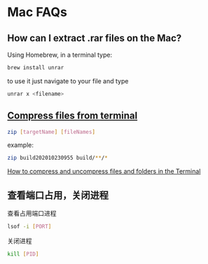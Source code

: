 # Mac FAQs

## How can I extract .rar files on the Mac?

Using Homebrew, in a terminal type:

```bash
brew install unrar
```

to use it just navigate to your file and type

```bash
unrar x <filename>
```

## [Compress files from terminal](https://superuser.com/questions/505034/compress-files-from-os-x-terminal)

```bash
zip [targetName] [fileNames]
```

example:

```bash
zip build202010230955 build/**/*
```

[How to compress and uncompress files and folders in the Terminal](https://coolestguidesontheplanet.com/how-to-compress-and-uncompress-files-and-folders-in-os-x-lion-10-7-using-terminal/)

## 查看端口占用，关闭进程

查看占用端口进程

```bash
lsof -i [PORT]
```

关闭进程

```bash
kill [PID]
```
